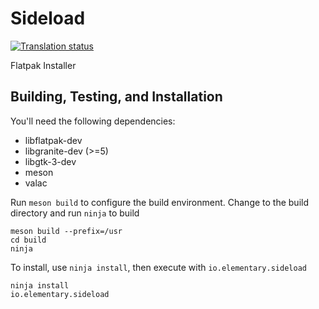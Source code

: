 # Sideload
[![Translation status](https://l10n.elementary.io/widgets/desktop/-/sideload/svg-badge.svg)](https://l10n.elementary.io/engage/desktop/?utm_source=widget)

Flatpak Installer

## Building, Testing, and Installation

You'll need the following dependencies:
* libflatpak-dev
* libgranite-dev (>=5)
* libgtk-3-dev
* meson
* valac

Run `meson build` to configure the build environment. Change to the build directory and run `ninja` to build

    meson build --prefix=/usr
    cd build
    ninja

To install, use `ninja install`, then execute with `io.elementary.sideload`

    ninja install
    io.elementary.sideload
